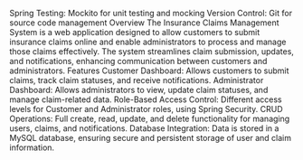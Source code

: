 Spring 
Testing:
Mockito for unit testing and mocking
Version Control:
Git for source code management
Overview
The Insurance Claims Management System is a web application designed to allow customers to submit insurance 
claims online and enable administrators to process and manage those claims effectively. The system streamlines 
claim submission, updates, and notifications, enhancing communication between customers and administrators.
Features Customer Dashboard: Allows customers to submit claims, track claim statuses, and receive notifications.
Administrator Dashboard: Allows administrators to view, update claim statuses, and manage claim-related data.
Role-Based Access Control: Different access levels for Customer and Administrator roles, using Spring Security.
CRUD Operations: Full create, read, update, and delete functionality for managing users, claims, and notifications.
Database Integration: Data is stored in a MySQL database, ensuring secure and persistent storage of user and claim information.
